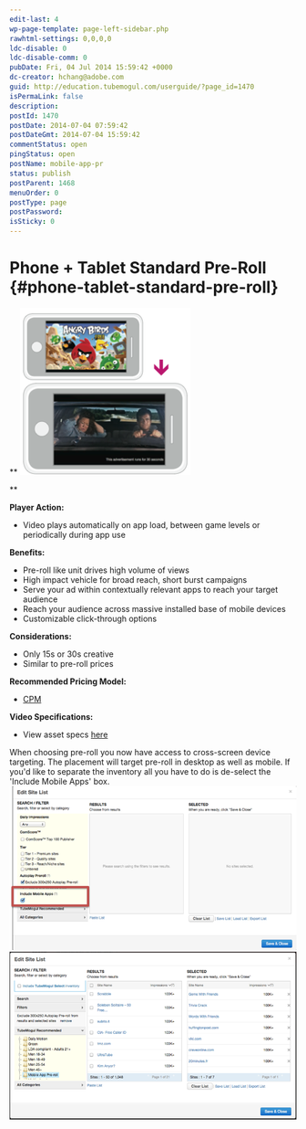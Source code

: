 ```yaml
---
edit-last: 4
wp-page-template: page-left-sidebar.php
rawhtml-settings: 0,0,0,0
ldc-disable: 0
ldc-disable-comm: 0
pubDate: Fri, 04 Jul 2014 15:59:42 +0000
dc-creator: hchang@adobe.com
guid: http://education.tubemogul.com/userguide/?page_id=1470
isPermaLink: false
description: 
postId: 1470
postDate: 2014-07-04 07:59:42
postDateGmt: 2014-07-04 15:59:42
commentStatus: open
pingStatus: open
postName: mobile-app-pr
status: publish
postParent: 1468
menuOrder: 0
postType: page
postPassword: 
isSticky: 0
---
```


# Phone + Tablet Standard Pre-Roll {#phone-tablet-standard-pre-roll}

** ![Mobile App PR](assets/mobile-app-pr-300x293.png)

**
  
**Player Action:**

* Video plays automatically on app load, between game levels or periodically during app use

**Benefits:**

* Pre-roll like unit drives high volume of views
* High impact vehicle for broad reach, short burst campaigns
* Serve your ad within contextually relevant apps to reach your target audience
* Reach your audience across massive installed base of mobile devices
* Customizable click-through options

**Considerations:**

* Only 15s or 30s creative
* Similar to pre-roll prices

**Recommended Pricing Model:**

* [CPM](../user-guide/planning/ad-formats/performance-pricing.md)

**Video Specifications:**

* View asset specs [here](../user-guide/planning/ad-formats/ad-specs.md)

When choosing pre-roll you now have access to cross-screen device targeting. The placement will target pre-roll in desktop as well as mobile. If you'd like to separate the inventory all you have to do is de-select the 'Include Mobile Apps' box.
[ ![3](assets/3.png)](assets/3.png) [ ![6](assets/6.png)](assets/6.png) 